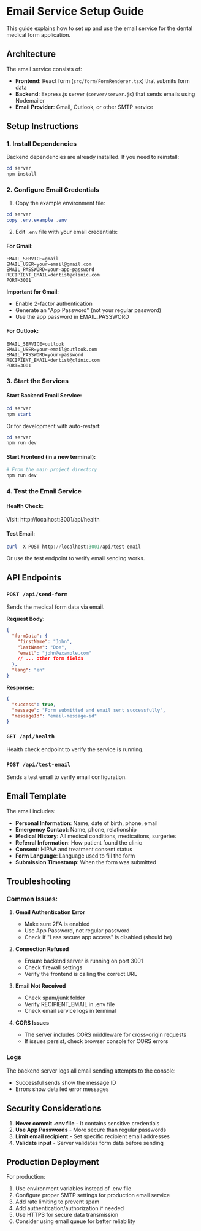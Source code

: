# Email Service Setup Guide

This guide explains how to set up and use the email service for the dental medical form application.

## Architecture

The email service consists of:

- **Frontend**: React form (`src/form/FormRenderer.tsx`) that submits form data
- **Backend**: Express.js server (`server/server.js`) that sends emails using Nodemailer
- **Email Provider**: Gmail, Outlook, or other SMTP service

## Setup Instructions

### 1. Install Dependencies

Backend dependencies are already installed. If you need to reinstall:

```powershell
cd server
npm install
```

### 2. Configure Email Credentials

1. Copy the example environment file:

```powershell
cd server
copy .env.example .env
```

2. Edit `.env` file with your email credentials:

#### For Gmail:

```env
EMAIL_SERVICE=gmail
EMAIL_USER=your-email@gmail.com
EMAIL_PASSWORD=your-app-password
RECIPIENT_EMAIL=dentist@clinic.com
PORT=3001
```

**Important for Gmail**:

- Enable 2-factor authentication
- Generate an "App Password" (not your regular password)
- Use the app password in EMAIL_PASSWORD

#### For Outlook:

```env
EMAIL_SERVICE=outlook
EMAIL_USER=your-email@outlook.com
EMAIL_PASSWORD=your-password
RECIPIENT_EMAIL=dentist@clinic.com
PORT=3001
```

### 3. Start the Services

#### Start Backend Email Service:

```powershell
cd server
npm start
```

Or for development with auto-restart:

```powershell
cd server
npm run dev
```

#### Start Frontend (in a new terminal):

```powershell
# From the main project directory
npm run dev
```

### 4. Test the Email Service

#### Health Check:

Visit: http://localhost:3001/api/health

#### Test Email:

```powershell
curl -X POST http://localhost:3001/api/test-email
```

Or use the test endpoint to verify email sending works.

## API Endpoints

### `POST /api/send-form`

Sends the medical form data via email.

**Request Body:**

```json
{
  "formData": {
    "firstName": "John",
    "lastName": "Doe",
    "email": "john@example.com"
    // ... other form fields
  },
  "lang": "en"
}
```

**Response:**

```json
{
  "success": true,
  "message": "Form submitted and email sent successfully",
  "messageId": "email-message-id"
}
```

### `GET /api/health`

Health check endpoint to verify the service is running.

### `POST /api/test-email`

Sends a test email to verify email configuration.

## Email Template

The email includes:

- **Personal Information**: Name, date of birth, phone, email
- **Emergency Contact**: Name, phone, relationship
- **Medical History**: All medical conditions, medications, surgeries
- **Referral Information**: How patient found the clinic
- **Consent**: HIPAA and treatment consent status
- **Form Language**: Language used to fill the form
- **Submission Timestamp**: When the form was submitted

## Troubleshooting

### Common Issues:

1. **Gmail Authentication Error**

   - Make sure 2FA is enabled
   - Use App Password, not regular password
   - Check if "Less secure app access" is disabled (should be)

2. **Connection Refused**

   - Ensure backend server is running on port 3001
   - Check firewall settings
   - Verify the frontend is calling the correct URL

3. **Email Not Received**

   - Check spam/junk folder
   - Verify RECIPIENT_EMAIL in .env file
   - Check email service logs in terminal

4. **CORS Issues**
   - The server includes CORS middleware for cross-origin requests
   - If issues persist, check browser console for CORS errors

### Logs

The backend server logs all email sending attempts to the console:

- Successful sends show the message ID
- Errors show detailed error messages

## Security Considerations

1. **Never commit .env file** - It contains sensitive credentials
2. **Use App Passwords** - More secure than regular passwords
3. **Limit email recipient** - Set specific recipient email addresses
4. **Validate input** - Server validates form data before sending

## Production Deployment

For production:

1. Use environment variables instead of .env file
2. Configure proper SMTP settings for production email service
3. Add rate limiting to prevent spam
4. Add authentication/authorization if needed
5. Use HTTPS for secure data transmission
6. Consider using email queue for better reliability
